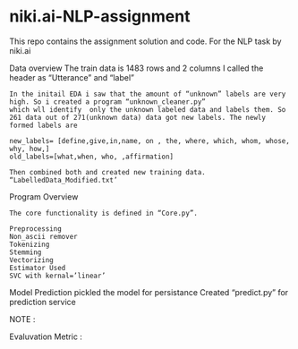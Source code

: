 # niki.ai-NLP-assignment
This repo contains the assignment solution and code. For the NLP task by niki.ai

Data overview
    The train data is 1483 rows and 2 columns
    I called the header as  “Utterance” and “label”

    In the initail EDA i saw that the amount of “unknown” labels are very high. So i created a program “unknown_cleaner.py”
    which wll identify  only the unknown labeled data and labels them. So 261 data out of 271(unknown data) data got new labels. The newly formed labels are 

    new_labels= [define,give,in,name, on , the, where, which, whom, whose, why, how,]
    old_labels=[what,when, who, ,affirmation] 

    Then combined both and created new training data. “LabelledData_Modified.txt’

Program Overview

    The core functionality is defined in “Core.py”.

    Preprocessing
    Non_ascii remover
    Tokenizing
    Stemming
    Vectorizing
    Estimator Used
    SVC with kernal=’linear’

Model Prediction
    pickled  the model for persistance
    Created “predict.py” for prediction service




NOTE : 

Evaluvation Metric :



